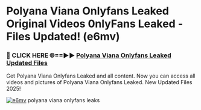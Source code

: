 # Polyana Viana Onlyfans Leaked Original Videos 0nlyFans Leaked - Files Updated! (e6mv)

<h3>🔴 CLICK HERE 🌐==►► <a href="https://tinyurl.com/3hn5wdd3" rel="nofollow">Polyana Viana Onlyfans Leaked Updated Files</a></h3>

Get Polyana Viana Onlyfans Leaked and all content. Now you can access all videos and pictures of Polyana Viana Onlyfans Leaked. New Updated Files 2025!

[![e6mv](https://i.imgur.com/4HnBqBT.gif)](https://tinyurl.com/3hn5wdd3)
polyana viana onlyfans leaks